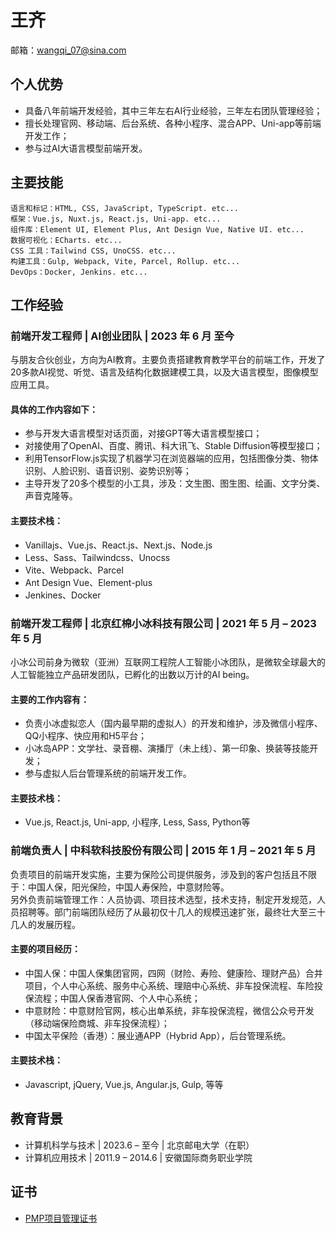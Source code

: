 # 王齐
邮箱：<wangqi_07@sina.com>
## 个人优势
- 具备八年前端开发经验，其中三年左右AI行业经验，三年左右团队管理经验；
- 擅长处理官网、移动端、后台系统、各种小程序、混合APP、Uni-app等前端开发工作；
- 参与过AI大语言模型前端开发。
## 主要技能
```
语言和标记：HTML, CSS, JavaScript, TypeScript. etc...
框架：Vue.js, Nuxt.js, React.js, Uni-app. etc...
组件库：Element UI, Element Plus, Ant Design Vue, Native UI. etc...
数据可视化：ECharts. etc...
CSS 工具：Tailwind CSS, UnoCSS. etc...
构建工具：Gulp, Webpack, Vite, Parcel, Rollup. etc...
DevOps：Docker, Jenkins. etc...
```

## 工作经验

### 前端开发工程师 \| AI创业团队 \| 2023 年 6 月 至今
与朋友合伙创业，方向为AI教育。主要负责搭建教育教学平台的前端工作，开发了20多款AI视觉、听觉、语言及结构化数据建模工具，以及大语言模型，图像模型应用工具。
#### 具体的工作内容如下：
- 参与开发大语言模型对话页面，对接GPT等大语言模型接口；
- 对接使用了OpenAI、百度、腾讯、科大讯飞、Stable Diffusion等模型接口；
- 利用TensorFlow.js实现了机器学习在浏览器端的应用，包括图像分类、物体识别、人脸识别、语音识别、姿势识别等；
- 主导开发了20多个模型的小工具，涉及：文生图、图生图、绘画、文字分类、声音克隆等。
#### 主要技术栈：
  - Vanillajs、Vue.js、React.js、Next.js、Node.js
  - Less、Sass、Tailwindcss、Unocss
  - Vite、Webpack、Parcel
  - Ant Design Vue、Element-plus
  - Jenkines、Docker
  
### 前端开发工程师 \| 北京红棉小冰科技有限公司 \| 2021 年 5 月 – 2023 年 5 月
小冰公司前身为微软（亚洲）互联网工程院人工智能小冰团队，是微软全球最大的人工智能独立产品研发团队，已孵化的出数以万计的AI being。
#### 主要的工作内容有：
- 负责小冰虚拟恋人（国内最早期的虚拟人）的开发和维护，涉及微信小程序、QQ小程序、快应用和H5平台；
- 小冰岛APP：文学社、录音棚、演播厅（未上线）、第一印象、换装等技能开发；
- 参与虚拟人后台管理系统的前端开发工作。
#### 主要技术栈：
- Vue.js, React.js, Uni-app, 小程序, Less, Sass, Python等

### 前端负责人 \| 中科软科技股份有限公司 \| 2015 年 1 月 – 2021 年 5 月
负责项目的前端开发实施，主要为保险公司提供服务，涉及到的客户包括且不限于：中国人保，阳光保险，中国人寿保险，中意财险等。  
另外负责前端管理工作：人员协调、项目技术选型，技术支持，制定开发规范，人员招聘等。部门前端团队经历了从最初仅十几人的规模迅速扩张，最终壮大至三十几人的发展历程。
#### 主要的项目经历：
- 中国人保：中国人保集团官网，四网（财险、寿险、健康险、理财产品）合并项目，个人中心系统、服务中心系统、理赔中心系统、非车投保流程、车险投保流程；中国人保香港官网、个人中心系统；
- 中意财险：中意财险官网，核心出单系统，非车投保流程，微信公众号开发（移动端保险商城、非车投保流程）；
- 中国太平保险（香港）：展业通APP（Hybrid App），后台管理系统。
#### 主要技术栈：
- Javascript, jQuery, Vue.js, Angular.js, Gulp, 等等

## 教育背景
- 计算机科学与技术 \| 2023.6 – 至今 \| 北京邮电大学（在职）
- 计算机应用技术 \| 2011.9 – 2014.6 \| 安徽国际商务职业学院

## 证书
- [PMP项目管理证书](https://www.pmi.org "Project Management Institute - PMI")